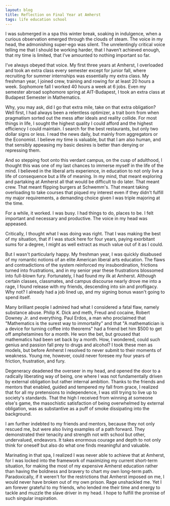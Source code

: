 ```yaml
---
layout: blog
title: Reflection on Final Year at Amherst
tags: life education school
---
```


I was submerged in a spa this winter break, soaking in indulgence, when a curious observation emerged through the clouds of steam. The voice in my head, the admonishing super-ego was silent. The unrelentingly critical voice telling me that I should be working harder, that I haven’t achieved enough, that my time is limited, that I’ve amounted to nothing important so far.

I’ve always obeyed that voice. My first three years at Amherst, I overloaded and took an extra class every semester except for junior fall, where recruiting for summer internships was essentially my extra class. My freshman year, I joined crew, training and rowing for at least 20 hours a week. Sophomore fall I worked 40 hours a week at 6 jobs. Even my semester abroad sophomore spring at AIT-Budapest, I took an extra class at Budapest Semester in Mathematics.

Why, you may ask, did I go that extra mile, take on that extra obligation? Well first, I had always been a relentless optimizer, a trait born from when pragmatism sorted out the mess after ideals and reality collide. For most things in life, I sought the highest quality I could afford and the highest efficiency I could maintain. I search for the best restaurants, but only two dollar signs or less. I read the news daily, but mainly from aggregators or the Economist. I believe my time is valuable, but that I am also human, and that sensibly appeasing my basic desires is better than denying or repressing them.

And so stepping foot onto this verdant campus, on the cusp of adulthood, I thought this was one of my last chances to immerse myself in the life of the mind. I believed in the liberal arts experience, in education to not only live a life of consequence but a life of meaning. In my mind, that meant exploring and partaking at Amherst all that would be difficult to do later. That meant crew. That meant flipping burgers at Schwemm's. That meant taking overloading to take courses that piqued my interest even if they didn't fulfill my major requirements, a demanding choice given I was triple majoring at the time.

For a while, it worked. I was busy. I had things to do, places to be. I felt important and necessary and productive. The voice in my head was appeased.

Critically, I thought what I was doing was right. That I was making the best of my situation, that if I was stuck here for four years, paying exorbitant sums for a degree, I might as well extract as much value out of it as I could.

But I wasn't particularly happy. My freshman year, I was quickly disabused of my romantic notions of an elite American liberal arts education. The flaws and contradictions of the system reinforced my insubordination, frictions turned into frustrations, and in my senior year these frustrations blossomed into full-blown fury. Fortunately, I had found my ilk at Amherst. Although certain classes, classmates, and campus discourse nearly drove me into a rage, I found release with my friends, descending into sin and profligacy. Why not? I already had a job lined up, and my signing bonus wasn't going to spend itself.

Many brilliant people I admired had what I considered a fatal flaw, namely substance abuse. Philip K. Dick and meth, Freud and cocaine, Robert Downey Jr. and everything. Paul Erdos, a man who proclaimed that "Mathematics is the surest way to immortality" and that "A mathematician is a device for turning coffee into theorems" had a friend bet him $500 to get off amphetamines for a month. He won the bet, but groused that mathematics had been set back by a month. How, I wondered, could such genius and passion fall prey to drugs and alcohol? I took these men as models, but before Amherst I resolved to never submit to their moments of weakness. Young me, however, could never foresee my four years of friction, frustration, and fury.

Degeneracy deadened the overseer in my head, and opened the door to a radically liberating way of being, one where I was not fundamentally driven by external obligation but rather internal ambition. Thanks to the friends and mentors that enabled, guided and tempered my fall from grace, I realized that for all my pretensions to independence, I was still trying to live up to society's standards. That the high I received from winning at someone else's game, the masochistic satisfaction of being overwhelmed by external obligation, was as substantive as a puff of smoke dissipating into the background.

I am further indebted to my friends and mentors, because they not only rescued me, but were also living examples of a path forward. They demonstrated their tenacity and strength not with school but other, undervalued, endeavors. It takes enormous courage and depth to not only think for oneself but also do what one finds meaningful and valuable.

Marinating in that spa, I realized I was never able to achieve that at Amherst, for I was locked into the framework of maximizing my current short-term situation, for making the most of my expensive Amherst education rather than having the boldness and bravery to chart my own long-term path. Paradoxically, if it weren't for the restrictions that Amherst imposed on me, I would never have broken out of my own prison. Rage unshackled me. Yet I am forever grateful to my friends, who lended me their time and energy to tackle and muzzle the slave driver in my head. I hope to fulfill the promise of such singular inspiration.